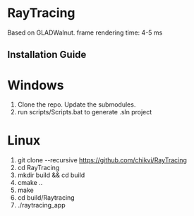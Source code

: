 # RayTracing

Based on GLADWalnut. 
frame rendering time: 4-5 ms

## Installation Guide
# Windows
1. Clone the repo. Update the submodules.
2. run scripts/Scripts.bat to generate .sln project

# Linux
1. git clone --recursive https://github.com/chikvi/RayTracing
2. cd RayTracing
3. mkdir build && cd build
4. cmake ..
5. make
6. cd build/Raytracing
7. ./raytracing_app

